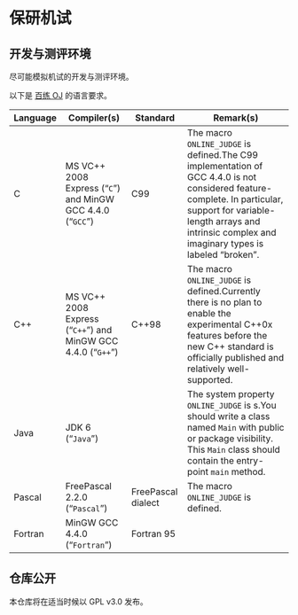 # 保研机试

## 开发与测评环境
尽可能模拟机试的开发与测评环境。

以下是 [百练 OJ](http://openjudge.cn/help.html) 的语言要求。

| Language | Compiler(s)                                                  | Standard           | Remark(s)                                                    |
| -------- | ------------------------------------------------------------ | ------------------ | ------------------------------------------------------------ |
| C        | MS VC++ 2008 Express (“`C`”) and MinGW GCC 4.4.0 (“`GCC`”)   | C99                | The macro `ONLINE_JUDGE` is defined.The C99 implementation of GCC 4.4.0 is not considered feature-complete. In particular, support for variable-length arrays and intrinsic complex and imaginary types is labeled “broken”. |
| C++      | MS VC++ 2008 Express (“`C++`”) and MinGW GCC 4.4.0 (“`G++`”) | C++98              | The macro `ONLINE_JUDGE` is defined.Currently there is no plan to enable the experimental C++0x features before the new C++ standard is officially published and relatively well-supported. |
| Java     | JDK 6 (“`Java`”)                                             |                    | The system property `ONLINE_JUDGE` is s.You should write a class named `Main` with public or package visibility. This `Main` class should contain the entry-point `main` method. |
| Pascal   | FreePascal 2.2.0 (“`Pascal`”)                                | FreePascal dialect | The macro `ONLINE_JUDGE` is defined.                         |
| Fortran  | MinGW GCC 4.4.0 (“`Fortran`”)                                | Fortran 95         |                                                              |



## 仓库公开

本仓库将在适当时候以 GPL v3.0 发布。